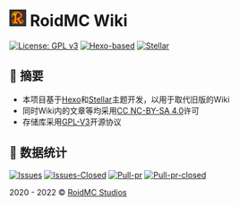 # <img alt="RoidMC-Wiki" width="30" src="https://raw.githubusercontent.com/RoidMC/wiki/main/source/wiki-assets/logo.png" /> RoidMC Wiki

[![License: GPL v3](https://img.shields.io/badge/License-GPL%20v3-blue.svg?style=flat-square)](https://github.com/RoidMC/wiki/blob/main/LICENSE)
[![Hexo-based](https://img.shields.io/badge/-Hexo-gray?style=flat-square&logo=Hexo)](https://hexo.io)
[![Stellar](https://img.shields.io/badge/Stellar_Theme-gray?style=flat-square&logo=Github)](https://github.com/xaoxuu/hexo-theme-stellar)

## 💬 摘要

* 本项目基于[Hexo](https://hexo.io)和[Stellar](https://github.com/xaoxuu/hexo-theme-stellar)主题开发，以用于取代旧版的Wiki
* 同时Wiki内的文章等均采用[CC NC-BY-SA 4.0](https://creativecommons.org/licenses/by-nc-sa/4.0/)许可
* 存储库采用[GPL-V3](https://github.com/RoidMC/wiki/blob/main/LICENSE)开源协议

🎨  数据统计
---

[![Issues](https://img.shields.io/github/issues/RoidMC/wiki?style=flat-square)](https://github.com/RoidMC/wiki/issues)
[![Issues-Closed](https://img.shields.io/github/issues-closed/RoidMC/wiki?style=flat-square)](https://github.com/RoidMC/wiki/issues?q=is%3Aissue+is%3Aclosed)
[![Pull-pr](https://img.shields.io/github/issues-pr/RoidMC/wiki?style=flat-square)](https://github.com/RoidMC/wiki/pulls)
[![Pull-pr-closed](https://img.shields.io/github/issues-pr-closed/RoidMC/wiki?style=flat-square)](https://github.com/RoidMC/wiki/pulls?q=is%3Apr+is%3Aclosed)

2020 - 2022 © [RoidMC Studios](https://www.roidmc.com) 
